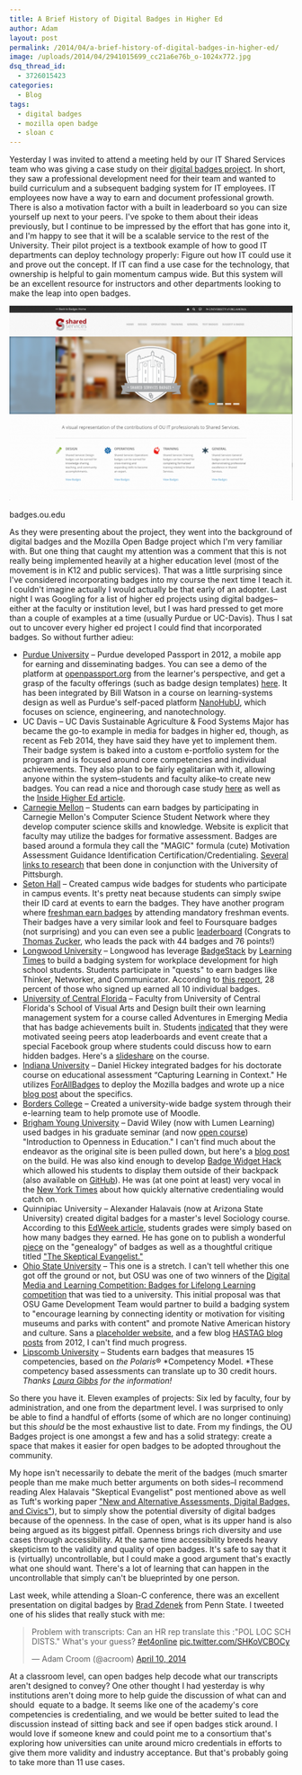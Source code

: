 ```yaml
---
title: A Brief History of Digital Badges in Higher Ed
author: Adam
layout: post
permalink: /2014/04/a-brief-history-of-digital-badges-in-higher-ed/
image: /uploads/2014/04/2941015699_cc21a6e76b_o-1024x772.jpg
dsq_thread_id:
  - 3726015423
categories:
  - Blog
tags:
  - digital badges
  - mozilla open badge
  - sloan c
---
```

Yesterday I was invited to attend a meeting held by our IT Shared Services team who was giving a case study on their [digital badges project][1]. In short, they saw a professional development need for their team and wanted to build curriculum and a subsequent badging system for IT employees. IT employees now have a way to earn and document professional growth. There is also a motivation factor with a built in leaderboard so you can size yourself up next to your peers. I've spoke to them about their ideas previously, but I continue to be impressed by the effort that has gone into it, and I'm happy to see that it will be a scalable service to the rest of the University. Their pilot project is a textbook example of how to good IT departments can deploy technology properly: Figure out how IT could use it and prove out the concept. If IT can find a use case for the technology, that ownership is helpful to gain momentum campus wide. But this system will be an excellent resource for instructors and other departments looking to make the leap into open badges.


  <a href="/uploads/2014/04/badgesouedu.png"><img src="/uploads/2014/04/badgesouedu-1024x703.png"/></a>

  <p class="wp-caption-text">
    badges.ou.edu
  </p>
</div>

As they were presenting about the project, they went into the background of digital badges and the Mozilla Open Badge project which I'm very familiar with. But one thing that caught my attention was a comment that this is not really being implemented heavily at a higher education level (most of the movement is in K12 and public services). That was a little surprising since I've considered incorporating badges into my course the next time I teach it. I couldn't imagine actually I would actually be that early of an adopter. Last night I was Googling for a list of higher ed projects using digital badges–either at the faculty or institution level, but I was hard pressed to get more than a couple of examples at a time (usually Purdue or UC-Davis). Thus I sat out to uncover every higher ed project I could find that incorporated badges. So without further adieu:

  * [Purdue University][2] – Purdue developed Passport in 2012, a mobile app for earning and disseminating badges. You can see a demo of the platform at [openpassport.org][3] from the learner's perspective, and get a grasp of the faculty offerings (such as badge design templates) [here][4]. It has been integrated by Bill Watson in a course on learning-systems design as well as Purdue's self-paced platform [NanoHubU][5], which focuses on science, engineering, and nanotechnology.
  * UC Davis – UC Davis Sustainable Agriculture & Food Systems Major has became the go-to example in media for badges in higher ed, though, as recent as Feb 2014, they have said they have yet to implement them. Their badge system is baked into a custom e-portfolio system for the program and is focused around core competencies and individual achievements. They also plan to be fairly egalitarian with it, allowing anyone within the system–students and faculty alike–to create new badges. You can read a nice and thorough case study [here][6] as well as the [Inside Higher Ed article][7].
  * [Carnegie Mellon][8] – Students can earn badges by participating in Carnegie Mellon's Computer Science Student Network where they develop computer science skills and knowledge. Website is explicit that faculty may utilize the badges for formative assessment. Badges are based around a formula they call the "MAGIC" formula (cute) Motivation Assessment Guidance Identification Certification/Credentialing. [Several links to research][9] that been done in conjunction with the University of Pittsburgh.
  * [Seton Hall][10] – Created campus wide badges for students who participate in campus events. It's pretty neat because students can simply swipe their ID card at events to earn the badges. They have another program where [freshman earn badges][11] by attending mandatory freshman events. Their badges have a very similar look and feel to Foursquare badges (not surprising) and you can even see a public [leaderboard][12] (Congrats to [Thomas Zucker][13], who leads the pack with 44 badges and 76 points!)
  * [Longwood University][14] – Longwood has leverage [BadgeStack][15] by [Learning Times][16] to build a badging system for workplace development for high school students. Students participate in "quests" to earn badges like Thinker, Networker, and Communicator. According to [this report][17], 28 percent of those who signed up earned all 10 individual badges.
  * [University of Central Florida][18] – Faculty from University of Central Florida's School of Visual Arts and Design built their own learning management system for a course called Adventures in Emerging Media that has badge achievements built in. Students [indicated][19] that they were motivated seeing peers atop leaderboards and event create that a special Facebook group where students could discuss how to earn hidden badges. Here's a [slideshare][20] on the course.
  * [Indiana University][21] – Daniel Hickey integrated badges for his doctorate course on educational assessment “Capturing Learning in Context." He utilizes [ForAllBadges][22] to deploy the Mozilla badges and wrote up a nice [blog post][21] about the specifics.
  * [Borders College][23] – Created a university-wide badge system through their e-learning team to help promote use of Moodle.
  * [Brigham Young University][24] – David Wiley (now with Lumen Learning) used badges in his graduate seminar (and now [open course][25]) "Introduction to Openness in Education." I can't find much about the endeavor as the original site is been pulled down, but here's a [blog post][24] on the build. He was also kind enough to develop [Badge Widget Hack][26] which allowed his students to display them outside of their backpack (also available on [GitHub][27]). He was (at one point at least) very vocal in the [New York Times][28] about how quickly alternative credentialing would catch on.
  * Quinnipiac University – Alexander Halavais (now at Arizona State University) created digital badges for a master's level Sociology course. According to this [EdWeek article][29], students grades were simply based on how many badges they earned. He has gone on to publish a wonderful [piece][30] on the "genealogy" of badges as well as a thoughtful critique titled ["The Skeptical Evangelist."][31]
  * [Ohio State University][32] – This one is a stretch. I can't tell whether this one got off the ground or not, but OSU was one of two winners of the [Digital Media and Learning Competition: Badges for Lifelong Learning competition][33] that was tied to a university. This initial proposal was that OSU Game Development Team would partner to build a badging system to "encourage learning by connecting identity or motivation for visiting museums and parks with content" and promote Native American history and culture. Sans a [placeholder website][32], and a few blog [HASTAG blog posts][34] from 2012, I can't find much progress.
  * [Lipscomb University][35] – Students earn badges that measures 15 competencies, based on *the Polaris*® *Competency Model. *These competency based assessments can translate up to 30 credit hours. *Thanks [Laura Gibbs][36] for the information!*

So there you have it. Eleven examples of projects: Six led by faculty, four by administration, and one from the department level. I was surprised to only be able to find a handful of efforts (some of which are no longer continuing) but this *should* be the most exhaustive list to date. From my findings, the OU Badges project is one amongst a few and has a solid strategy: create a space that makes it easier for open badges to be adopted throughout the community.

My hope isn't necessarily to debate the merit of the badges (much smarter people than me make much better arguments on both sides–I recommend reading Alex Halavais "Skeptical Evangelist" post mentioned above as well as Tuft's working paper ["New and Alternative Assessments, Digital Badges, and Civics"][37]), but to simply show the potential diversity of digital badges because of the openness. In the case of open, what is its upper hand is also being argued as its biggest pitfall. Openness brings rich diversity and use cases through accessibility. At the same time accessibility breeds heavy skepticism to the validity and quality of open badges. It's safe to say that it is (virtually) uncontrollable, but I could make a good argument that's exactly what one should want. There's a lot of learning that can happen in the uncontrollable that simply can't be blueprinted by one person.

Last week, while attending a Sloan-C conference, there was an excellent presentation on digital badges by [Brad Zdenek][38] from Penn State. I tweeted one of his slides that really stuck with me:

<blockquote class="twitter-tweet" lang="en">
  <p>
    Problem with transcripts: Can an HR rep translate this :"POL LOC SCH DISTS." What's your guess? <a href="https://twitter.com/search?q=%23et4online&src=hash">#et4online</a> <a href="http://t.co/SHKoVCBOCy">pic.twitter.com/SHKoVCBOCy</a>
  </p>

  <p>
    — Adam Croom (@acroom) <a href="https://twitter.com/acroom/statuses/454299560655872000">April 10, 2014</a>
  </p>
</blockquote>

At a classroom level, can open badges help decode what our transcripts aren't designed to convey? One other thought I had yesterday is why institutions aren't doing more to help guide the discussion of what can and should  equate to a badge. It seems like one of the academy's core competencies is credentialing, and we would be better suited to lead the discussion instead of sitting back and see if open badges stick around. I would love if someone knew and could point me to a consortium that's exploring how universities can unite around micro credentials in efforts to give them more validity and industry acceptance. But that's probably going to take more than 11 use cases.

 [1]: http://badges.ou.edu
 [2]: http://www.itap.purdue.edu/studio/passport/
 [3]: http://openpassport.org
 [4]: http://newcomb.tulane.edu/blogs/uccbadges/case-studies/purdue-university/
 [5]: https://nanohub.org/groups/u
 [6]: http://www.reconnectlearning.org/wp-content/uploads/2014/01/UC-Davis_case_study_final.pdf
 [7]: http://www.insidehighered.com/news/2014/01/03/uc-daviss-groundbreaking-digital-badge-system-new-sustainable-agriculture-program
 [8]: http://www.cs2n.org/teachers/badges
 [9]: http://www.cs2n.org/teachers/research
 [10]: https://tltc.shu.edu/badges/index.php
 [11]: https://tltc.shu.edu/badges/stillmanPassport.php
 [12]: https://tltc.shu.edu/badges/leaders.php
 [13]: https://tltc.shu.edu/badges/individualAwards.php?id=zuckerth
 [14]: http://longwood.badgestack.net
 [15]: http://badgestack.net
 [16]: http://www.learningtimes.com
 [17]: http://campustechnology.com/Articles/2013/06/20/How-Badges-Really-Work-in-Higher-Education.aspx?Page=4
 [18]: https://adventures.cah.ucf.edu/login.php
 [19]: http://ieeexplore.ieee.org/xpl/login.jsp?tp=&arnumber=6408619&url=http%3A%2F%2Fieeexplore.ieee.org%2Fxpls%2Fabs_all.jsp%3Farnumber%3D6408619
 [20]: http://www.slideshare.net/ekj03/adventures-in-emerging-mediaaect
 [21]: http://remediatingassessment.blogspot.com/2012/10/incorporating-open-badges-into-hybrid.html
 [22]: http://www.forallbadges.com/
 [23]: http://www.rsc-scotland.org/wp-content/uploads/2013/05/23042013bordersOB.pdf
 [24]: http://opencontent.org/blog/archives/2254
 [25]: https://learn.canvas.net/courses/4
 [26]: http://badgewidgethack.org
 [27]: https://github.com/kalendar/BadgeWidgetHack
 [28]: http://www.nytimes.com/2012/03/05/education/beyond-the-college-degree-online-educational-badges.html
 [29]: http://www.edweek.org/dd/articles/2012/06/13/03badges-s1.h05.html
 [30]: http://alex.halavais.net/a-genealogy-of-badges
 [31]: http://alex.halavais.net/badges-the-skeptical-evangelist
 [32]: http://www.earthworksrising.org
 [33]: http://dml4.dmlcompetition.net/dml4.dmlcompetition.net/index.html
 [34]: http://www.hastac.org/blogs/gregory-daigle
 [35]: http://www.lipscomb.edu/professionalstudies/core-badges
 [36]: http://mythfolklore.net
 [37]: http://www.civicyouth.org/wp-content/uploads/2013/03/WP_77_Sullivan_Final.pdf
 [38]: http://sites.psu.edu/bradzdenek/

